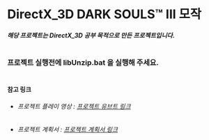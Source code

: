 # DirectX_3D DARK SOULS™ III 모작
##### 해당 프로젝트는 DirectX_3D 공부 목적으로 만든 프로젝트입니다.<br><br/>

### 프로젝트 실행전에 libUnzip.bat 을 실행해 주세요.<br><br/>


#### 참고 링크
* ###### 프로젝트 플레이 영상 : [프로젝트 유브트 링크][YouTube]
* ###### 프로젝트 계획서 : [프로젝트 계획서 링크][GoogleSheet]

[GoogleSheet]: https://docs.google.com/spreadsheets/d/1dXpYrz47kX-MZUgCUIkiazt9lNqZZAvJnZAshiVaFQE/edit?usp=sharing "프로젝트 계획서 링크"
[YouTube]: https://www.youtube.com/ "프로젝트 유트브 링"
